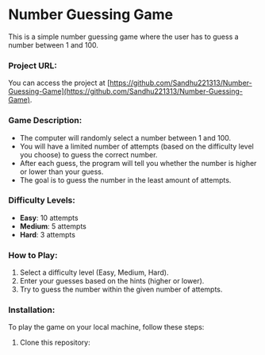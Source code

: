 # Number Guessing Game

This is a simple number guessing game where the user has to guess a number between 1 and 100.

### Project URL:
You can access the project at [https://github.com/Sandhu221313/Number-Guessing-Game](https://github.com/Sandhu221313/Number-Guessing-Game).

### Game Description:
- The computer will randomly select a number between 1 and 100.
- You will have a limited number of attempts (based on the difficulty level you choose) to guess the correct number.
- After each guess, the program will tell you whether the number is higher or lower than your guess.
- The goal is to guess the number in the least amount of attempts.

### Difficulty Levels:
- **Easy**: 10 attempts
- **Medium**: 5 attempts
- **Hard**: 3 attempts

### How to Play:
1. Select a difficulty level (Easy, Medium, Hard).
2. Enter your guesses based on the hints (higher or lower).
3. Try to guess the number within the given number of attempts.

### Installation:
To play the game on your local machine, follow these steps:
1. Clone this repository:
